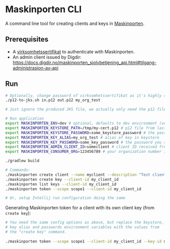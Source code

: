 # Maskinporten CLI

A command line tool for creating clients and keys in [Maskinporten](https://samarbeid.digdir.no/maskinporten/maskinporten/25).

## Prerequisites

* A [virksomhetssertifikat](https://docs.digdir.no/eformidling_virksomhetssertifikat.html) to authenticate with
Maskinporten.
* An admin client issued by Digdir: https://docs.digdir.no/maskinporten_sjolvbetjening_api.html#tilgang-administrasjon-av-api

## Run

```bash
# Optionally, change password of virksomhetssertifikat as it's highly sensitive
./p12-to-jks.sh in.p12 out.p12 my_org_test

# Just ignore the produced JKS file, we actually only need the p12 file.

# Run application
export MASKINPORTEN_ENV=dev # optional, defaults to dev environment (ver2 for Maskinporten)
export MASKINPORTEN_KEYSTORE_PATH=/tmp/my-cert.p12 # p12 file from last step
export MASKINPORTEN_KEYSTORE_PASSWORD=some_keystore_password # the password you set when running p12-to-jks.sh
export MASKINPORTEN_KEY_ALIAS=my_org_test # alias of key in keystore
export MASKINPORTEN_KEY_PASSWORD=some_key_password # the password you set when running p12-to-jks.sh
export MASKINPORTEN_ADMIN_CLIENT_ID=someclient # client ID received from Maskinporten
export MASKINPORTEN_CONSUMER_ORG=123456789 # your organization number in Enhetsregisteret

./gradlew build

# Commands:
./maskinporten create client --name myclient --description "Test client" --scopes scope1,scope2
./maskinporten create key --client-id my_client_id
./maskinporten list keys --client-id my_client_id
./maskinporten token --scope scope1 --client-id my_client_id

# Or, setup Intellij run configuration doing the same
```

Generating Maskinporten token for a client with its own client key (from `create key`):
```bash
# You need the same config options as above, but replace the keystore,
# key alias and passwords environment variables with the values from
# the "create key" command.
   
./maskinporten token --scope scope1 --client-id my_client_id --key-id my_key_id
```
